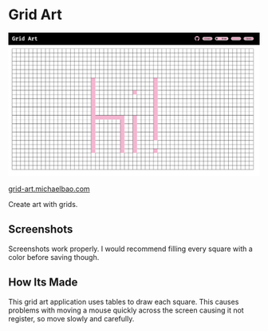 # Grid Art

![website demo](assets/website.png)

[grid-art.michaelbao.com](https://grid-art.michaelbao.com)

Create art with grids.

## Screenshots

Screenshots work properly. I would recommend filling every square with a color before saving though.

## How Its Made

This grid art application uses tables to draw each square. This causes problems with moving a mouse quickly across the screen causing it not register, so move slowly and carefully.
